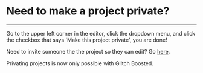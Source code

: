 # Need to make a project private?

---

Go to the upper left corner in the editor, click the dropdown menu, and click the checkbox that says 'Make this project private', you are done!

Need to invite someone the the project so they can edit? Go [here](/docs/md/InviteToProject.md).

Privating projects is now only possible with Glitch Boosted.
